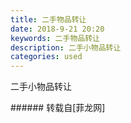 ```yaml
---
title: 二手物品转让
date: 2018-9-21 20:20
keywords: 二手物品转让
description: 二手小物品转让
categories: used
---
```

<td class="t_f" id="postmessage_1857604">

二手小物品转让<br/>
<img alt="" border="0" class="zoom" data-cf-modified-2959023399cfbc9d283e1588-="" file="http://www.flw.ph/data/appbyme/upload/image/201809/21/beG2dHzwQo4A.jpg" id="aimg_XHTKi" lazyloadthumb="1" onclick="" onmouseover="" src="http://www.flw.ph/data/appbyme/upload/image/201809/21/beG2dHzwQo4A.jpg"/><br/>
<img alt="" border="0" class="zoom" data-cf-modified-2959023399cfbc9d283e1588-="" file="http://www.flw.ph/data/appbyme/upload/image/201809/21/XD4wTmnNyXLl.jpg" id="aimg_Adu1P" lazyloadthumb="1" onclick="" onmouseover="" src="http://www.flw.ph/data/appbyme/upload/image/201809/21/XD4wTmnNyXLl.jpg"/><br/>
<img alt="" border="0" class="zoom" data-cf-modified-2959023399cfbc9d283e1588-="" file="http://www.flw.ph/data/appbyme/upload/image/201809/21/GX7unU1GopA3.jpg" id="aimg_sv1Zf" lazyloadthumb="1" onclick="" onmouseover="" src="http://www.flw.ph/data/appbyme/upload/image/201809/21/GX7unU1GopA3.jpg"/><br/>
<img alt="" border="0" class="zoom" data-cf-modified-2959023399cfbc9d283e1588-="" file="http://www.flw.ph/data/appbyme/upload/image/201809/21/QcZoSsHh5nNj.jpg" id="aimg_d5H5z" lazyloadthumb="1" onclick="" onmouseover="" src="http://www.flw.ph/data/appbyme/upload/image/201809/21/QcZoSsHh5nNj.jpg"/><br/>
<img alt="" border="0" class="zoom" data-cf-modified-2959023399cfbc9d283e1588-="" file="http://www.flw.ph/data/appbyme/upload/image/201809/21/NoEGxVIlIg3O.jpg" id="aimg_Cc815" lazyloadthumb="1" onclick="" onmouseover="" src="http://www.flw.ph/data/appbyme/upload/image/201809/21/NoEGxVIlIg3O.jpg"/><br/>
</td>
###### 转载自[菲龙网]